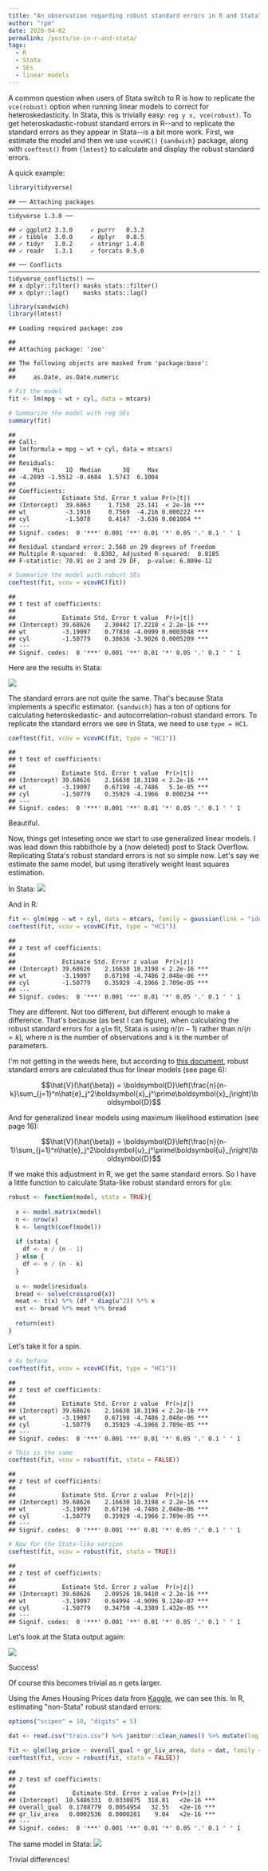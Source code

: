 ```yaml
---
title: "An observation regarding robust standard errors in R and Stata"
author: "rpm"
date: 2020-04-02
permalink: /posts/se-in-r-and-stata/
tags:
  - R
  - Stata
  - SEs
  - linear models
---
```




A common question when users of Stata switch to R is how to replicate the `vce(robust)` option when running linear models to correct for heteroskedasticity. In Stata, this is trivially easy: `reg y x, vce(robust)`. To get heteroskadastic-robust standard errors in R--and to replicate the standard errors as they appear in Stata--is a bit more work. First, we estimate the model and then we use `vcovHC()` `{sandwich}` package, along with `coeftest()` from `{lmtest}` to calculate and display the robust standard errors. 

A quick example:


```r
library(tidyverse)
```

```
## ── Attaching packages ─────────────────────────────────────────────────────────────────────────────────────────────── tidyverse 1.3.0 ──
```

```
## ✓ ggplot2 3.3.0     ✓ purrr   0.3.3
## ✓ tibble  3.0.0     ✓ dplyr   0.8.5
## ✓ tidyr   1.0.2     ✓ stringr 1.4.0
## ✓ readr   1.3.1     ✓ forcats 0.5.0
```

```
## ── Conflicts ────────────────────────────────────────────────────────────────────────────────────────────────── tidyverse_conflicts() ──
## x dplyr::filter() masks stats::filter()
## x dplyr::lag()    masks stats::lag()
```

```r
library(sandwich)
library(lmtest)
```

```
## Loading required package: zoo
```

```
## 
## Attaching package: 'zoo'
```

```
## The following objects are masked from 'package:base':
## 
##     as.Date, as.Date.numeric
```

```r
# Fit the model
fit <- lm(mpg ~ wt + cyl, data = mtcars)

# Summarize the model with reg SEs
summary(fit)
```

```
## 
## Call:
## lm(formula = mpg ~ wt + cyl, data = mtcars)
## 
## Residuals:
##     Min      1Q  Median      3Q     Max 
## -4.2893 -1.5512 -0.4684  1.5743  6.1004 
## 
## Coefficients:
##             Estimate Std. Error t value Pr(>|t|)    
## (Intercept)  39.6863     1.7150  23.141  < 2e-16 ***
## wt           -3.1910     0.7569  -4.216 0.000222 ***
## cyl          -1.5078     0.4147  -3.636 0.001064 ** 
## ---
## Signif. codes:  0 '***' 0.001 '**' 0.01 '*' 0.05 '.' 0.1 ' ' 1
## 
## Residual standard error: 2.568 on 29 degrees of freedom
## Multiple R-squared:  0.8302,	Adjusted R-squared:  0.8185 
## F-statistic: 70.91 on 2 and 29 DF,  p-value: 6.809e-12
```

```r
# Summarize the model with robust SEs
coeftest(fit, vcov = vcovHC(fit))
```

```
## 
## t test of coefficients:
## 
##             Estimate Std. Error t value  Pr(>|t|)    
## (Intercept) 39.68626    2.30442 17.2218 < 2.2e-16 ***
## wt          -3.19097    0.77830 -4.0999 0.0003048 ***
## cyl         -1.50779    0.38636 -3.9026 0.0005209 ***
## ---
## Signif. codes:  0 '***' 0.001 '**' 0.01 '*' 0.05 '.' 0.1 ' ' 1
```

Here are the results in Stata:

![](/Users/rap168/Documents/GitHub/ramorel.github.io/files/stata_se2.png)

The standard errors are not quite the same. That's because Stata implements a specific estimator. `{sandwich}` has a ton of options for calculating heteroskedastic- and autocorrelation-robust standard errors. To replicate the standard errors we see in Stata, we need to use `type = HC1`. 


```r
coeftest(fit, vcov = vcovHC(fit, type = "HC1"))
```

```
## 
## t test of coefficients:
## 
##             Estimate Std. Error t value  Pr(>|t|)    
## (Intercept) 39.68626    2.16630 18.3198 < 2.2e-16 ***
## wt          -3.19097    0.67198 -4.7486   5.1e-05 ***
## cyl         -1.50779    0.35929 -4.1966  0.000234 ***
## ---
## Signif. codes:  0 '***' 0.001 '**' 0.01 '*' 0.05 '.' 0.1 ' ' 1
```

Beautiful.

Now, things get inteseting once we start to use generalized linear models. I was lead down this rabbithole by a (now deleted) post to Stack Overflow. Replicating Stata's robust standard errors is not so simple now. Let's say we estimate the same model, but using iteratively weight least squares estimation. 

In Stata:
![](/Users/rap168/Documents/GitHub/ramorel.github.io/files/stata_se3.png)

And in R:

```r
fit <- glm(mpg ~ wt + cyl, data = mtcars, family = gaussian(link = "identity"))
coeftest(fit, vcov = vcovHC(fit, type = "HC1"))
```

```
## 
## z test of coefficients:
## 
##             Estimate Std. Error z value  Pr(>|z|)    
## (Intercept) 39.68626    2.16630 18.3198 < 2.2e-16 ***
## wt          -3.19097    0.67198 -4.7486 2.048e-06 ***
## cyl         -1.50779    0.35929 -4.1966 2.709e-05 ***
## ---
## Signif. codes:  0 '***' 0.001 '**' 0.01 '*' 0.05 '.' 0.1 ' ' 1
```

They are different. Not too different, but different enough to make a difference. That's because (as best I can figure), when calculating the robust standard errors for a `glm` fit, Stata is using $n / (n - 1)$ rather than $n / (n = k)$, where $n$ is the number of observations and `k` is the number of parameters. 

I'm not getting in the weeds here, but according to [this document](https://www.stata.com/manuals13/p_robust.pdf), robust standard errors are calculated thus for linear models (see page 6):

$$\hat{V}(\hat{\beta}) = \boldsymbol{D}\left(\frac{n}{n-k}\sum_{j=1}^n\hat{e}_j^2\boldsymbol{x}_j^\prime\boldsymbol{x}_j\right)\boldsymbol{D}$$

And for generalized linear models using maximum likelihood estimation (see page 16):

$$\hat{V}(\hat{\beta}) = \boldsymbol{D}\left(\frac{n}{n-1}\sum_{j=1}^n\hat{e}_j^2\boldsymbol{u}_j^\prime\boldsymbol{u}_j\right)\boldsymbol{D}$$

If we make this adjustment in R, we get the same standard errors. So I have a little function to calculate Stata-like robust standard errors for `glm`:


```r
robust <- function(model, stata = TRUE){
  
  x <- model.matrix(model)
  n <- nrow(x)
  k <- length(coef(model))
  
  if (stata) {
    df <- n / (n - 1) 
  } else {
    df <- n / (n - k) 
  }
  
  u <- model$residuals
  bread <- solve(crossprod(x))
  meat <- t(x) %*% (df * diag(u^2)) %*% x
  est <- bread %*% meat %*% bread
  
  return(est)
}
```

Let's take it for a spin.

```r
# As before
coeftest(fit, vcov = vcovHC(fit, type = "HC1"))
```

```
## 
## z test of coefficients:
## 
##             Estimate Std. Error z value  Pr(>|z|)    
## (Intercept) 39.68626    2.16630 18.3198 < 2.2e-16 ***
## wt          -3.19097    0.67198 -4.7486 2.048e-06 ***
## cyl         -1.50779    0.35929 -4.1966 2.709e-05 ***
## ---
## Signif. codes:  0 '***' 0.001 '**' 0.01 '*' 0.05 '.' 0.1 ' ' 1
```

```r
# This is the same
coeftest(fit, vcov = robust(fit, stata = FALSE))
```

```
## 
## z test of coefficients:
## 
##             Estimate Std. Error z value  Pr(>|z|)    
## (Intercept) 39.68626    2.16630 18.3198 < 2.2e-16 ***
## wt          -3.19097    0.67198 -4.7486 2.048e-06 ***
## cyl         -1.50779    0.35929 -4.1966 2.709e-05 ***
## ---
## Signif. codes:  0 '***' 0.001 '**' 0.01 '*' 0.05 '.' 0.1 ' ' 1
```

```r
# Now for the Stata-like version
coeftest(fit, vcov = robust(fit, stata = TRUE))
```

```
## 
## z test of coefficients:
## 
##             Estimate Std. Error z value  Pr(>|z|)    
## (Intercept) 39.68626    2.09526 18.9410 < 2.2e-16 ***
## wt          -3.19097    0.64994 -4.9096 9.124e-07 ***
## cyl         -1.50779    0.34750 -4.3389 1.432e-05 ***
## ---
## Signif. codes:  0 '***' 0.001 '**' 0.01 '*' 0.05 '.' 0.1 ' ' 1
```

Let's look at the Stata output again:

![](/Users/rap168/Documents/GitHub/ramorel.github.io/files/stata_se3.png)

Success!

Of course this becomes trivial as $n$ gets larger.

Using the Ames Housing Prices data from [Kaggle](https://www.kaggle.com/c/house-prices-advanced-regression-techniques/data), we can see this. In R, estimating "non-Stata" robust standard errors:


```r
options("scipen" = 10, "digits" = 5)

dat <- read.csv("train.csv") %>% janitor::clean_names() %>% mutate(log_price = log(sale_price))

fit <- glm(log_price ~ overall_qual + gr_liv_area, data = dat, family = gaussian(link = "identity"))
coeftest(fit, vcov = robust(fit, stata = FALSE))
```

```
## 
## z test of coefficients:
## 
##                Estimate Std. Error z value Pr(>|z|)    
## (Intercept)  10.5486331  0.0330875  318.81   <2e-16 ***
## overall_qual  0.1788779  0.0054954   32.55   <2e-16 ***
## gr_liv_area   0.0002536  0.0000281    9.04   <2e-16 ***
## ---
## Signif. codes:  0 '***' 0.001 '**' 0.01 '*' 0.05 '.' 0.1 ' ' 1
```

The same model in Stata:
![](/Users/rap168/Documents/GitHub/ramorel.github.io/files/stata_se4.png)

Trivial differences!
